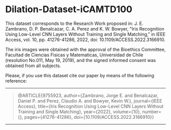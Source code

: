 # Dilation-Dataset-iCAMTD100
This dataset corresponds to the Research Work proposed in: 
J. E. Zambrano, D. P. Benalcazar, C. A. Perez and K. W. Bowyer, "Iris Recognition Using Low-Level CNN Layers Without Training and Single Matching," in IEEE Access, vol. 10, pp. 41276-41286, 2022, doi: 10.1109/ACCESS.2022.3166910.

The iris images were obtained with the approval of the Bioethics Committee, Facultad de Ciencias Fisicas y Matematicas, Universidad de Chile (resolution No.011, May 19, 2019), and the signed informed consent was obtained from all subjects.


Please, if you use this dataset cite our paper by means of the following reference:

---
>@ARTICLE{9755923,
  author={Zambrano, Jorge E. and Benalcazar, Daniel P. and Perez, Claudio A. and Bowyer, Kevin W.},
  journal={IEEE Access}, 
  title={Iris Recognition Using Low-Level CNN Layers Without Training and Single Matching}, 
  year={2022},
  volume={10},
  number={},
  pages={41276-41286},
  doi={10.1109/ACCESS.2022.3166910}}
---

